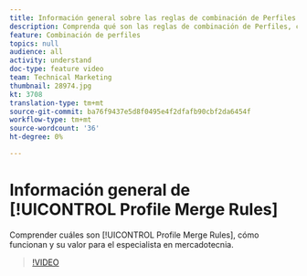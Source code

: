 ```yaml
---
title: Información general sobre las reglas de combinación de Perfiles
description: Comprenda qué son las reglas de combinación de Perfiles, cómo funcionan y su valor para el especialista en marketing.
feature: Combinación de perfiles
topics: null
audience: all
activity: understand
doc-type: feature video
team: Technical Marketing
thumbnail: 28974.jpg
kt: 3708
translation-type: tm+mt
source-git-commit: ba76f9437e5d8f0495e4f2dfafb90cbf2da6454f
workflow-type: tm+mt
source-wordcount: '36'
ht-degree: 0%

---
```



# Información general de [!UICONTROL Profile Merge Rules]

Comprender cuáles son [!UICONTROL Profile Merge Rules], cómo funcionan y su valor para el especialista en mercadotecnia.

>[!VIDEO](https://video.tv.adobe.com/v/28974/?quality=12)
